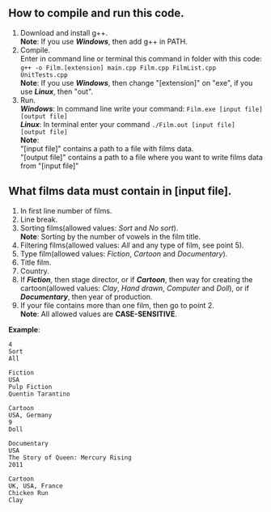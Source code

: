 ## How to compile and run this code.
1) Download and install g++.  
**Note**: If you use ***Windows***, then add g++ in PATH.
2) Compile.  
Enter in command line or terminal this command in folder with this code:
`g++ -o Film.[extension] main.cpp Film.cpp FilmList.cpp UnitTests.cpp`  
**Note**: If you use ***Windows***, then change "[extension]" on "exe", if you use ***Linux***, then "out".
3) Run.  
    ***Windows***: In command line write your command: `Film.exe [input file] [output file]`  
    ***Linux***: In terminal enter your command `./Film.out [input file] [output file]`  
    **Note**:  
    "[input file]" contains a path to a file with films data.   
    "[output file]" contains a path to a file where you want to write films data from "[input file]" 

## What films data must contain in [input file].

1. In first line number of films.
2. Line break.
3. Sorting films(allowed values: *Sort* and *No sort*).  
**Note**: Sorting by the number of vowels in the film title.
4. Filtering films(allowed values: *All* and any type of film, see point 5).
5. Type film(allowed values: *Fiction*, *Cartoon* and *Documentary*).
6. Title film.
7. Country.
8. If ***Fiction***, then stage director, 
or if ***Cartoon***, then way for creating the cartoon(allowed values: *Clay*, *Hand drawn*, *Computer* and *Doll*),
or if ***Documentary***, then year of production.
9. If your file contains more than one film, then go to point 2.  
**Note**: All allowed values are **CASE-SENSITIVE**.

**Example**:
```
4
Sort
All

Fiction
USA
Pulp Fiction
Quentin Tarantino

Cartoon
USA, Germany
9
Doll

Documentary
USA
The Story of Queen: Mercury Rising
2011

Cartoon
UK, USA, France
Chicken Run
Clay
```
